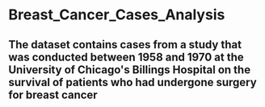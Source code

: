 # Breast_Cancer_Cases_Analysis
## The dataset contains cases from a study that was conducted between 1958 and 1970 at the University of Chicago's Billings Hospital on the survival of patients who had undergone surgery for breast cancer
